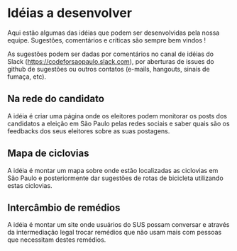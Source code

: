 # Idéias a desenvolver

Aqui estão algumas das idéias que podem ser desenvolvidas pela nossa equipe. Sugestões, comentários e críticas são sempre bem vindos !

As sugestões podem ser dadas por comentários no canal de idéias do Slack (https://codeforsaopaulo.slack.com), por aberturas de issues do github de sugestões ou outros contatos (e-mails, hangouts, sinais de fumaça, etc).

## Na rede do candidato

A idéia é criar uma página onde os eleitores podem monitorar os posts dos candidatos a eleição em São Paulo pelas redes sociais e saber quais são os feedbacks dos seus eleitores sobre as suas postagens.

## Mapa de ciclovias

A idéia é montar um mapa sobre onde estão localizadas as ciclovias em São Paulo e posteriormente dar sugestões de rotas de bicicleta utilizando estas ciclovias.

## Intercâmbio de remédios

A idéia é montar um site onde usuários do SUS possam conversar e através da intermediação legal trocar remédios que não usam mais com pessoas que necessitam destes remédios.
